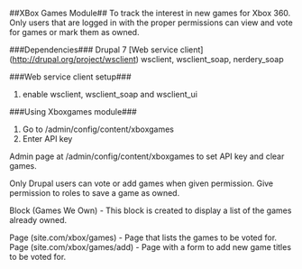 ##XBox Games Module##
To track the interest in new games for Xbox 360.
Only users that are logged in with the proper permissions can view and vote for games or
mark them as owned.

###Dependencies###
Drupal 7
[Web service client] (http://drupal.org/project/wsclient)
wsclient, wsclient_soap, nerdery_soap

###Web service client setup###
1. enable wsclient, wsclient_soap and wsclient_ui

###Using Xboxgames module###
1. Go to /admin/config/content/xboxgames
2. Enter API key

Admin page at /admin/config/content/xboxgames to set API key and clear games.

Only Drupal users can vote or add games when given permission.
Give permission to roles to save a game as owned.

Block (Games We Own) - This block is created to display a list of the games already owned.

Page (site.com/xbox/games) - Page that lists the games to be voted for.
Page (site.com/xbox/games/add) - Page with a form to add new game titles to be voted for.
